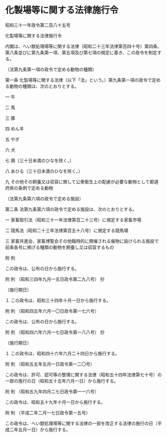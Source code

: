 # 化製場等に関する法律施行令

昭和三十一年政令第二百八十五号

化製場等に関する法律施行令

内閣は、へい獣処理場等に関する法律（昭和二十三年法律第百四十号）第四条、第八条並びに第九条第一項、第五項及び第七項の規定に基き、この政令を制定する。

（法第九条第一項の政令で定める動物の種類）

第一条 化製場等に関する法律（以下「法」という。）第九条第一項の政令で定める動物の種類は、次のとおりとする。

一 牛

二 馬

三 豚

四 めん羊

五 やぎ

六 犬

七 鶏（三十日未満のひなを除く。）

八 あひる（三十日未満のひなを除く。）

九 その他その飼養又は収容に関して公衆衛生上の配慮が必要な動物として都道府県の条例で定める動物

（法第九条第六項の政令で定める施設）

第二条 法第九条第六項の政令で定める施設は、次のとおりとする。

一 家畜取引法（昭和三十一年法律第百二十三号）に規定する家畜市場

二 競馬法（昭和二十三年法律第百五十八号）に規定する競馬場

三 家畜共進会、家畜博覧会その他臨時的に開催される催物に設けられる施設で前条各号に掲げる種類の動物を飼養し又は収容するもの

附 則

この政令は、公布の日から施行する。

附 則 （昭和三四年九月一五日政令第二九八号） 抄

（施行期日）

１ この政令は、昭和三十四年十月一日から施行する。

附 則 （昭和四五年六月一〇日政令第一七六号）

この政令は、公布の日から施行する。

附 則 （昭和四六年六月一七日政令第一八八号） 抄

（施行期日）

１ この政令は、昭和四十六年六月二十四日から施行する。

附 則 （昭和五五年五月一日政令第一二〇号）

この政令は、許可、認可等の整理に関する法律（昭和五十四年法律第七十号）の一部の施行の日（昭和五十五年六月一日）から施行する。

附 則 （昭和五九年四月二七日政令第一一六号）

この政令は、昭和五十九年十月一日から施行する。

附 則 （平成二年二月一七日政令第一五号）

この政令は、へい獣処理場等に関する法律の一部を改正する法律の施行の日（平成二年五月一日）から施行する。
